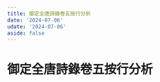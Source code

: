 ```yaml
---
title: 御定全唐詩錄卷五按行分析
date: '2024-07-06'
udate: '2024-07-06'
aside: false
---
```

# 御定全唐詩錄卷五按行分析

<LinePage :list="lines" :chapternum="5" />

<script setup>
const chapter = '卷五';
import lines from '/data/qtsl/卷五/lines.json'
</script>
